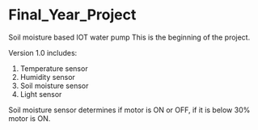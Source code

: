 # Final_Year_Project
Soil moisture based IOT water pump
This is the beginning of the project.

Version 1.0 includes:
1. Temperature sensor
2. Humidity sensor
3. Soil moisture sensor
4. Light sensor

Soil moisture sensor determines if motor is ON or OFF, if it is below 30% motor is ON.
